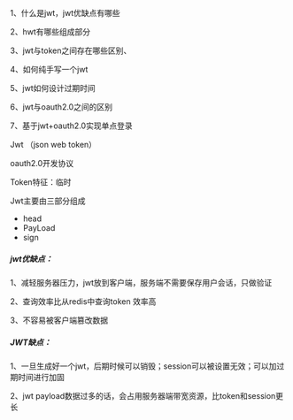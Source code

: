 1、什么是jwt，jwt优缺点有哪些

2、hwt有哪些组成部分

3、jwt与token之间存在哪些区别、

4、如何纯手写一个jwt

5、jwt如何设计过期时间

6、jwt与oauth2.0之间的区别

7、基于jwt+oauth2.0实现单点登录



Jwt （json web token）

oauth2.0开发协议



Token特征：临时



Jwt主要由三部分组成

- head
- PayLoad
- sign

##### jwt优缺点：

1、减轻服务器压力，jwt放到客户端，服务端不需要保存用户会话，只做验证

2、查询效率比从redis中查询token 效率高

3、不容易被客户端篡改数据

##### JWT缺点：

1、一旦生成好一个jwt，后期时候可以销毁；session可以被设置无效；可以加过期时间进行加固

2、jwt payload数据过多的话，会占用服务器端带宽资源，比token和session更长 
